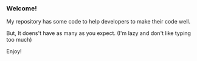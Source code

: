 ### Welcome!

My repository has some code to help developers to make their code well.

But, It doens't have as many as you expect. (I'm lazy and don't like typing too much)

Enjoy!
